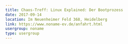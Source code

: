 ```yaml
---
title: Chaos-Treff: Linux Explained: Der Bootprozess
date: 2017-09-14
location: Im Neuenheimer Feld 368, Heidelberg
link: https://www.noname-ev.de/anfahrt.html
usergroup: noname
type: usergroup
---
```

